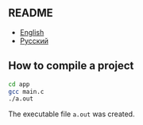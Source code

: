 ## README

- [English](README.md)
- [Русский](README-ru.md)

## How to compile a project

```bash
cd app
gcc main.c
./a.out
```

The executable file `a.out` was created.
